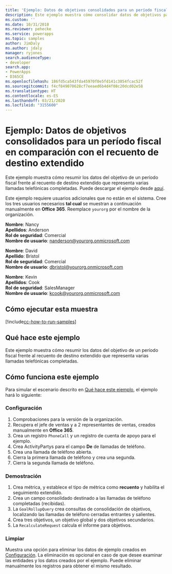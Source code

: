 ```yaml
---
title: 'Ejemplo: Datos de objetivos consolidados para un período fiscal en comparación con el recuento de destino extendido(Common Data Service) | Microsoft Docs'
description: Este ejemplo muestra cómo consolidar datos de objetivos para un período fiscal en comparación con el recuento de destino extendido.
ms.custom: ''
ms.date: 10/31/2018
ms.reviewer: pehecke
ms.service: powerapps
ms.topic: samples
author: JimDaly
ms.author: jdaly
manager: ryjones
search.audienceType:
- developer
search.app:
- PowerApps
- D365CE
ms.openlocfilehash: 186fd5ca543fda45970f0e5fd141c3854fcac52f
ms.sourcegitcommit: f4cf849070628cf7eeaed6b4d4f08c20dcd02e58
ms.translationtype: HT
ms.contentlocale: es-ES
ms.lasthandoff: 03/21/2020
ms.locfileid: "3155600"
---
```

# <a name="sample-rollup-goal-data-for-a-fiscal-period-against-the-stretch-target-count"></a>Ejemplo: Datos de objetivos consolidados para un período fiscal en comparación con el recuento de destino extendido

<!-- https://docs.microsoft.com/dynamics365/customer-engagement/developer/sample-rollup-goal-data-fiscal-period-stretch-target-count -->

Este ejemplo muestra cómo resumir los datos del objetivo de un período fiscal frente al recuento de destino extendido que representa varias llamadas telefónicas completadas. Puede descargar el ejemplo desde [aquí](https://github.com/Microsoft/PowerApps-Samples/tree/master/cds/orgsvc/C%23/GoalDataForFiscalYear).

Este ejemplo requiere usuarios adicionales que no están en el sistema. Cree los tres usuarios necesarios **tal cual** se muestran a continuación manualmente en **Office 365**. Reemplace `yourorg` por el nombre de la organización.

**Nombre**: Nancy<br/>
**Apellidos**: Anderson<br/>
**Rol de seguridad**: Comercial<br/>
**Nombre de usuario**: nanderson@yourorg.onmicrosoft.com<br/>

**Nombre**: David<br/>
**Apellido**: Bristol<br/>
**Rol de seguridad**: Comercial<br/>
**Nombre de usuario**: dbristol@yourorg.onmicrosoft.com<br/>

**Nombre**: Kevin<br/>
**Apellidos**: Cook<br/>
**Rol de seguridad**: SalesManager<br/>
**Nombre de usuario**: kcook@yourorg.onmicrosoft.com<br/>

## <a name="how-to-run-this-sample"></a>Cómo ejecutar esta muestra

[!include[cc-how-to-run-samples](../../includes/cc-how-to-run-samples.md)]

## <a name="what-this-sample-does"></a>Qué hace este ejemplo

Este ejemplo muestra cómo resumir los datos del objetivo de un período fiscal frente al recuento de destino extendido que representa varias llamadas telefónicas completadas.

## <a name="how-this-sample-works"></a>Cómo funciona este ejemplo

Para simular el escenario descrito en [Qué hace este ejemplo](#what-this-sample-does), el ejemplo hará lo siguiente:

### <a name="setup"></a>Configuración

1. Comprobaciones para la versión de la organización.
2. Recupera el jefe de ventas y a 2 representantes de ventas, creados manualmente en **Office 365**.
3. Crea un registro `PhoneCall` y un registro de cuenta de apoyo para el ejemplo.
4. Crea ActivityPartys para el campo **De** de llamadas de teléfono.
5. Crea una llamada de teléfono abierta.
6. Cierra la primera llamada de teléfono y crea una segunda.
7. Cierra la segunda llamada de teléfono.

### <a name="demonstrate"></a>Demostración

1. Crea métrica, y establece el tipo de métrica como **recuento** y habilita el seguimiento extendido.
2. Crea un campo consolidado destinado a las llamadas de teléfono completadas (recibidas).
3. La `GoalRollupQuery` crea consultas de consolidación de objetivos, localizando las llamadas de teléfono cerradas entrantes y salientes. 
4. Crea tres objetivos, un objetivo global y dos objetivos secundarios.
5. La `RecalculateRequest` calcula el informe para objetivos. 

### <a name="clean-up"></a>Limpiar

Muestra una opción para eliminar los datos de ejemplo creados en [Configuración](#setup). La eliminación es opcional en caso de que desee examinar las entidades y los datos creados por el ejemplo. Puede eliminar manualmente los registros para obtener el mismo resultado.

